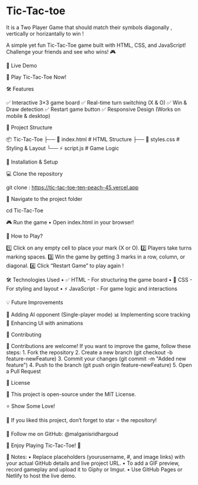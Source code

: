 # Tic-Tac-toe
It is a Two Player Game that should match their symbols diagonally , vertically or horizantally to win !

A simple yet fun Tic-Tac-Toe game built with HTML, CSS, and JavaScript!
Challenge your friends and see who wins! 🎮

📌 Live Demo

🚀 Play Tic-Tac-Toe Now! 

 
🛠️ Features

✅ Interactive 3×3 game board
✅ Real-time turn switching (X & O)
✅ Win & Draw detection
✅ Restart game button
✅ Responsive Design (Works on mobile & desktop)

📂 Project Structure

📦 Tic-Tac-Toe
├── 📄 index.html    # HTML Structure
├── 🎨 styles.css    # Styling & Layout
└── ⚡ script.js      # Game Logic

🚀 Installation & Setup

💻 Clone the repository

git clone : https://tic-tac-toe-ten-peach-45.vercel.app

📂 Navigate to the project folder

cd Tic-Tac-Toe

🎮 Run the game
	•	Open index.html in your browser!

🎯 How to Play?

1️⃣ Click on any empty cell to place your mark (X or O).
2️⃣ Players take turns marking spaces.
3️⃣ Win the game by getting 3 marks in a row, column, or diagonal.
4️⃣ Click “Restart Game” to play again ! 

🛠️ Technologies Used
	•	✅ HTML - For structuring the game board
	•	🎨 CSS - For styling and layout
	•	⚡ JavaScript - For game logic and interactions

💡 Future Improvements

🚀 Adding AI opponent (Single-player mode)
📊 Implementing score tracking
🎨 Enhancing UI with animations

🤝 Contributing

💙 Contributions are welcome! If you want to improve the game, follow these steps:
	1.	Fork the repository
	2.	Create a new branch (git checkout -b feature-newFeature)
	3.	Commit your changes (git commit -m "Added new feature")
	4.	Push to the branch (git push origin feature-newFeature)
	5.	Open a Pull Request

📜 License

📖 This project is open-source under the MIT License.

⭐ Show Some Love!

💖 If you liked this project, don’t forget to star ⭐ the repository!

🔗 Follow me on GitHub: @malganisridhargoud

🚀 Enjoy Playing Tic-Tac-Toe! 🎉

📌 Notes:
	•	Replace placeholders (yourusername, #, and image links) with your actual GitHub details and live project URL.
	•	To add a GIF preview, record gameplay and upload it to Giphy or Imgur.
	•	Use GitHub Pages or Netlify to host the live demo.